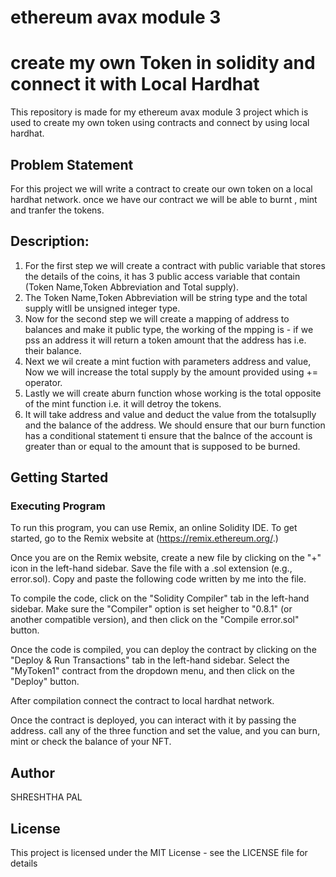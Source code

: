 # ethereum avax module 3
# create my own Token in solidity and connect it with Local Hardhat
This repository is made for my ethereum avax module 3 project which is used to create my own token using contracts and connect by using local hardhat.

## Problem Statement
For this project we will write a contract to create our own token on a local hardhat network. once we have our contract we will be able to burnt , mint and tranfer the tokens. 


## Description:

1) For the first step we will create a contract with public variable that stores the details of the coins, it has 3 public access variable that contain (Token Name,Token Abbreviation and Total supply).
2) The Token Name,Token Abbreviation will be string type and the total supply witll be unsigned integer type.
3) Now for the second step we will create a mapping of address to balances and make it public type, the working of the mpping is - if we pss an address it will return a token amount that the address has i.e. their balance.
4) Next we wil create a mint fuction with parameters address and value, Now we will increase the total supply by the amount provided using += operator.
5) Lastly we will create aburn function whose working is the total opposite of the mint function i.e. it will detroy the tokens.
6) It will take address and value and deduct the value from the totalsuplly and the balance of the address.
      We should ensure that our burn function has a conditional statement ti ensure that the balnce of the account is greater than or equal to the amount that is supposed to be burned.




## Getting Started

### Executing Program

To run this program, you can use Remix, an online Solidity IDE. To get started, go to the Remix website at (https://remix.ethereum.org/.)

Once you are on the Remix website, create a new file by clicking on the "+" icon in the left-hand sidebar. Save the file with a .sol extension (e.g., error.sol). Copy and paste the following code written by me into the file.

To compile the code, click on the "Solidity Compiler" tab in the left-hand sidebar. Make sure the "Compiler" option is set heigher to "0.8.1" (or another compatible version), and then click on the "Compile error.sol" button.

Once the code is compiled, you can deploy the contract by clicking on the "Deploy & Run Transactions" tab in the left-hand sidebar. Select the "MyToken1" contract from the dropdown menu, and then click on the "Deploy" button.

After compilation connect the contract to local hardhat network.

Once the contract is deployed, you can interact with it by passing the address. call any of the three function and set the value, and you can burn, mint or check the balance of your NFT.

## Author

SHRESHTHA PAL

## License

This project is licensed under the MIT License - see the LICENSE file for details

